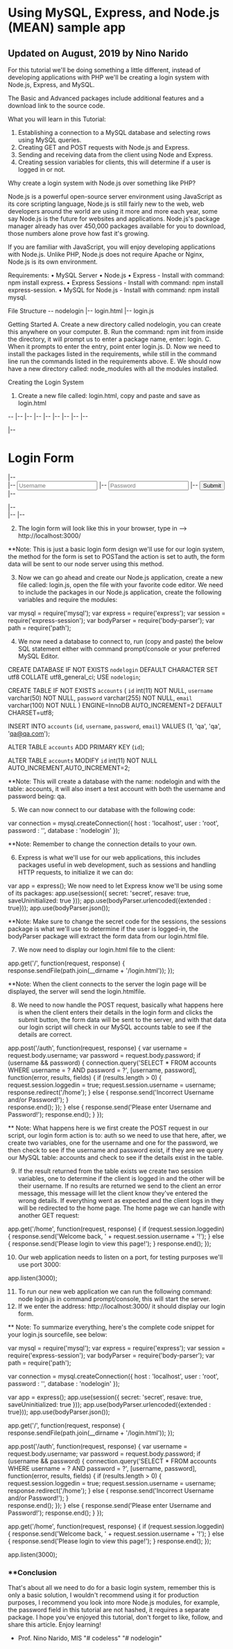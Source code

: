 #  Using MySQL, Express, and Node.js (MEAN) sample app
## Updated on August, 2019 by Nino Narido

For this tutorial we'll be doing something a little different, instead of developing applications with PHP we'll be creating a login system with Node.js, Express, and MySQL.

The Basic and Advanced packages include additional features and a download link to the source code.

What you will learn in this Tutorial: 
1. Establishing a connection to a MySQL database and selecting rows using MySQL queries.
2. Creating GET and POST requests with Node.js and Express.
3. Sending and receiving data from the client using Node and Express.
4. Creating session variables for clients, this will determine if a user is logged in or not.

Why create a login system with Node.js over something like PHP?

Node.js is a powerful open-source server environment using JavaScript as its core scripting language, Node.js is still fairly new to the web, web developers around the world are using it more and more each year, some say Node.js is the future for websites and applications.
Node.js's package manager already has over 450,000 packages available for you to download, those numbers alone prove how fast it's growing.

If you are familiar with JavaScript, you will enjoy developing applications with Node.js.
Unlike PHP, Node.js does not require Apache or Nginx, Node.js is its own environment.

Requirements:
• MySQL Server
• Node.js
• Express - Install with command: npm install express.
• Express Sessions - Install with command: npm install express-session.
• MySQL for Node.js - Install with command: npm install mysql.

File Structure
\-- nodelogin
  |-- login.html
  |-- login.js
  
Getting Started
A. Create a new directory called nodelogin, you can create this anywhere on your computer.
B. Run the command: npm init from inside the directory, it will prompt us to enter a package name, enter: login.
C. When it prompts to enter the entry, point enter login.js.
D. Now we need to install the packages listed in the requirements, while still in the command line run the commands listed in the requirements above.
E. We should now have a new directory called: node_modules with all the modules installed.


Creating the Login System
1. Create a new file called: login.html, copy and paste and save as login.html

\--<!DOCTYPE html>
|-- <html>
|--	<head>
	|--	<meta charset="utf-8">
	|--	<title>Login Form Tutorial</title>
	|--	<style>
	|--	.login-form {
	|--		width: 300px;
	|--		margin: 0 auto;
	|--		font-family: Tahoma, Geneva, sans-serif;
	|--	}
	|--	.login-form h1 {
	|--		text-align: center;
	|--		color: #4d4d4d;
	|--		font-size: 24px;
	|--		padding: 20px 0 20px 0;
	|--	}
	|--	.login-form input[type="password"],
	|--	.login-form input[type="text"] {
	|--		width: 100%;
	|--		padding: 15px;
	|--		border: 1px solid #dddddd;
	|--		margin-bottom: 15px;
	|--		box-sizing:border-box;
	|--	}
	|--	.login-form input[type="submit"] {
	|--		width: 100%;
	|--		padding: 15px;
	|--		background-color: #535b63;
	|--		border: 0;
	|--		box-sizing: border-box;
	|--		cursor: pointer;
	|--		font-weight: bold;
	|--		color: #ffffff;
	|--	}
	|--	</style>
|--	</head>
|--	<body>
	|--	<div class="login-form">
		|--	<h1>Login Form</h1>
		|--	<form action="auth" method="POST">
			|--	<input type="text" name="username" placeholder="Username" required>
			|--	<input type="password" name="password" placeholder="Password" required>
			|--	<input type="submit">
		|--	</form>
	|--	</div>
|--	</body>
|-- </html>


2. The login form will look like this in your browser, type in -->  http://localhost:3000/

**Note: This is just a basic login form design we'll use for our login system, the method for the form is set to POSTand the action is set to auth, the form data will be sent to our node server using this method.

3. Now we can go ahead and create our Node.js application, create a new file called: login.js, open the file with your favorite code editor.  We need to include the packages in our Node.js application, create the following variables and require the modules:

var mysql = require('mysql');
var express = require('express');
var session = require('express-session');
var bodyParser = require('body-parser');
var path = require('path');

4. We now need a database to connect to, run (copy and paste) the below SQL statement either with command prompt/console or your preferred MySQL Editor.

CREATE DATABASE IF NOT EXISTS `nodelogin` DEFAULT CHARACTER SET utf8 COLLATE utf8_general_ci;
USE `nodelogin`;

CREATE TABLE IF NOT EXISTS `accounts` (
  `id` int(11) NOT NULL,
  `username` varchar(50) NOT NULL,
  `password` varchar(255) NOT NULL,
  `email` varchar(100) NOT NULL
) ENGINE=InnoDB AUTO_INCREMENT=2 DEFAULT CHARSET=utf8;

INSERT INTO `accounts` (`id`, `username`, `password`, `email`) VALUES (1, 'qa', 'qa', 'qa@qa.com');

ALTER TABLE `accounts` ADD PRIMARY KEY (`id`);

ALTER TABLE `accounts` MODIFY `id` int(11) NOT NULL AUTO_INCREMENT,AUTO_INCREMENT=2;

**Note:  This will create a database with the name: nodelogin and with the table: accounts, it will also insert a test account with both the username and password being: qa.

5. We can now connect to our database with the following code:

var connection = mysql.createConnection({
	host     : 'localhost',
	user     : 'root',
	password : '',
	database : 'nodelogin'
});


**Note:  Remember to change the connection details to your own.

6. Express is what we'll use for our web applications, this includes packages useful in web development, such as sessions and handling HTTP requests, to initialize it we can do:

var app = express();
We now need to let Express know we'll be using some of its packages:
app.use(session({
	secret: 'secret',
	resave: true,
	saveUninitialized: true
}));
app.use(bodyParser.urlencoded({extended : true}));
app.use(bodyParser.json());


**Note: Make sure to change the secret code for the sessions, the sessions package is what we'll use to determine if the user is logged-in, the bodyParser package will extract the form data from our login.html file.

7. We now need to display our login.html file to the client:

app.get('/', function(request, response) {
	response.sendFile(path.join(__dirname + '/login.html'));
});


**Note: When the client connects to the server the login page will be displayed, the server will send the login.htmlfile.

8. We need to now handle the POST request, basically what happens here is when the client enters their details in the login form and clicks the submit button, the form data will be sent to the server, and with that data our login script will check in our MySQL accounts table to see if the details are correct.

app.post('/auth', function(request, response) {
	var username = request.body.username;
	var password = request.body.password;
	if (username && password) {
		connection.query('SELECT * FROM accounts WHERE username = ? AND password = ?', [username, password], function(error, results, fields) {
			if (results.length > 0) {
				request.session.loggedin = true;
				request.session.username = username;
				response.redirect('/home');
			} else {
				response.send('Incorrect Username and/or Password!');
			}			
			response.end();
		});
	} else {
		response.send('Please enter Username and Password!');
		response.end();
	}
});


** Note: What happens here is we first create the POST request in our script, our login form action is to: auth so we need to use that here, after, we create two variables, one for the username and one for the password, we then check to see if the username and password exist, if they are we query our MySQL table: accounts and check to see if the details exist in the table.

9. If the result returned from the table exists we create two session variables, one to determine if the client is logged in and the other will be their username.
If no results are returned we send to the client an error message, this message will let the client know they've entered the wrong details.
If everything went as expected and the client logs in they will be redirected to the home page.
The home page we can handle with another GET request:

app.get('/home', function(request, response) {
	if (request.session.loggedin) {
		response.send('Welcome back, ' + request.session.username + '!');
	} else {
		response.send('Please login to view this page!');
	}
	response.end();
});


10. Our web application needs to listen on a port, for testing purposes we'll use port 3000:

app.listen(3000);

11. To run our new web application we can run the following command: node login.js in command prompt/console, this will start the server.
12. If we enter the address: http://localhost:3000/ it should display our login form.


** Note: To summarize everything, here's the complete code snippet for your login.js sourcefile, see below:

var mysql = require('mysql');
var express = require('express');
var session = require('express-session');
var bodyParser = require('body-parser');
var path = require('path');

var connection = mysql.createConnection({
	host     : 'localhost',
	user     : 'root',
	password : '',
	database : 'nodelogin'
});

var app = express();
app.use(session({
	secret: 'secret',
	resave: true,
	saveUninitialized: true
}));
app.use(bodyParser.urlencoded({extended : true}));
app.use(bodyParser.json());

app.get('/', function(request, response) {
	response.sendFile(path.join(__dirname + '/login.html'));
});

app.post('/auth', function(request, response) {
	var username = request.body.username;
	var password = request.body.password;
	if (username && password) {
		connection.query('SELECT * FROM accounts WHERE username = ? AND password = ?', [username, password], function(error, results, fields) {
			if (results.length > 0) {
				request.session.loggedin = true;
				request.session.username = username;
				response.redirect('/home');
			} else {
				response.send('Incorrect Username and/or Password!');
			}			
			response.end();
		});
	} else {
		response.send('Please enter Username and Password!');
		response.end();
	}
});

app.get('/home', function(request, response) {
	if (request.session.loggedin) {
		response.send('Welcome back, ' + request.session.username + '!');
	} else {
		response.send('Please login to view this page!');
	}
	response.end();
});

app.listen(3000);


### **Conclusion
That's about all we need to do for a basic login system, remember this is only a basic solution, I wouldn't recommend using it for production purposes, I recommend you look into more Node.js modules, for example, the password field in this tutorial are not hashed, it requires a separate package. I hope you've enjoyed this tutorial, don't forget to like, follow, and share this article.
Enjoy learning!

- Prof. Nino Narido, MIS
"# codeless" 
"# nodelogin" 

